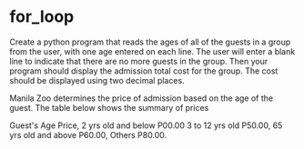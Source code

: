 # for_loop
Create a python program that reads the ages of all of the guests in a group from the user, with one age entered on each line. The user will enter a blank line to indicate that there are no more guests in the group. Then your program should display the admission total cost for the group. The cost should be displayed using two decimal places.

Manila Zoo determines the price of admission based on the age of the guest.
The table below shows the summary of prices 

Guest's Age              Price,
2 yrs old and below     P00.00
3 to 12 yrs old         P50.00,
65 yrs old and above    P60.00,
Others                  P80.00.
